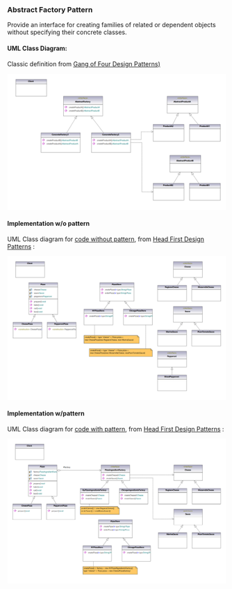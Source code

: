 ### Abstract Factory Pattern

Provide an interface for creating families of related or dependent objects without specifying their 
concrete classes.

#### UML Class Diagram:

Classic definition from  [Gang of Four Design Patterns)](https://www.amazon.com/Design-Patterns-Object-Oriented-Addison-Wesley-Professional-ebook/dp/B000SEIBB8) 

<img src="abstract_factory.png" alt="drawing" width="800"/> 

#### Implementation w/o pattern

UML Class diagram for [code without pattern](../../app\src/main/java/com/example/gofp/head_first/pre/creational/abstract_factory/), from [Head First Design Patterns](https://www.amazon.com/Head-First-Design-Patterns-Brain-Friendly/dp/0596007124) :

<img src="abstract_factory_pre.png" alt="drawing" width="800"/> 

#### Implementation w/pattern

UML Class diagram for [code with pattern](../../app/src/main/java/com/example/gofp/head_first/sol/creational/abstract_factory/), from [Head First Design Patterns](https://www.amazon.com/Head-First-Design-Patterns-Brain-Friendly/dp/0596007124) :

<img src="abstract_factory_sol.png" alt="drawing" width="800"/> 

